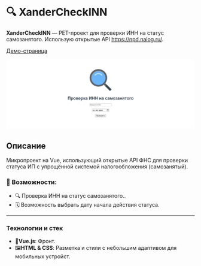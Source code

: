 # 🔍 XanderCheckINN

**XanderCheckINN** — PET-проект для проверки ИНН на статус самозанятого. Использую открытые API https://npd.nalog.ru/.

[Демо-страница](https://sanyazola.github.io/XanderCheckINN/)

![Главная страница](./public/XanderCheckINN.jpg)

## Описание

Микропроект на Vue, использующий открытые API ФНС для проверки статуса ИП с упрощённой системой налогообложения (самозанятый).

### 🚀 Возможности:

- 🔍 Проверка ИНН на статус самозанятого..
- 🗓 Возможность выбрать дату начала действия статуса.

---

### Технологии и стек
- 🧠**Vue.js**: Фронт.
- 🖼**HTML & CSS**: Разметка и стили с небольшим адаптивом для мобильных устройст.



